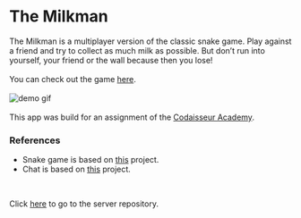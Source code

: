 # The Milkman

The Milkman is a multiplayer version of the classic snake game. Play against a friend and try to collect as much milk as possible. But don’t run into yourself, your friend or the wall because then you lose! 
<br />
<br />
You can check out the game [here](https://themilkmangame.netlify.app/).
<br />
<br />
![demo gif](https://github.com/Richie2810/the-milkman-client/blob/master/images/demo.gif?raw=true)
<br />
<br />
This app was build for an assignment of the [Codaisseur Academy](https://codaisseur.com/courses/academy/).

### References
- Snake game is based on [this](https://github.com/HungryTurtleCode/multiplayerSnake) project.
- Chat is based on [this](https://github.com/bradtraversy/chatcord) project.
<br/>


Click <a href=https://github.com/annadrg/the-milkman-server/>here</a> to go to the server repository.
